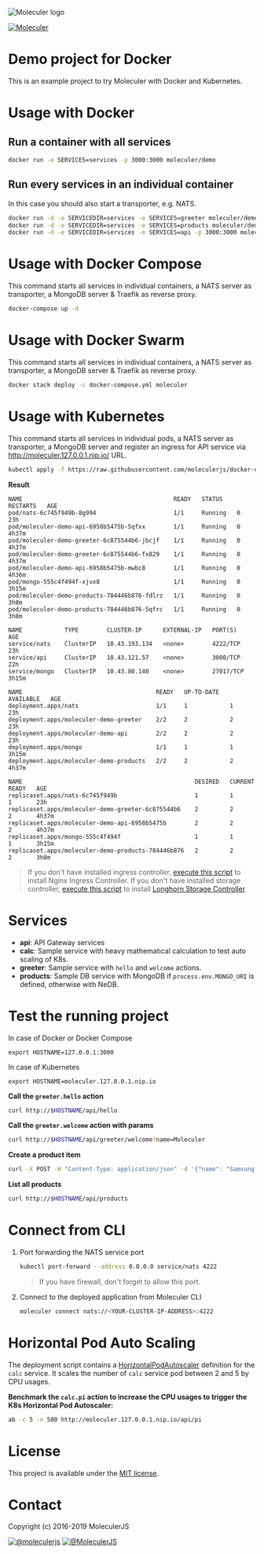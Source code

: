 ![Moleculer logo](http://moleculer.services/images/banner.png)

[![Moleculer](https://badgen.net/badge/Powered%20by/Moleculer/0e83cd)](https://moleculer.services)

# Demo project for Docker
This is an example project to try Moleculer with Docker and Kubernetes.

# Usage with Docker

## Run a container with all services

```bash
docker run -e SERVICES=services -p 3000:3000 moleculer/demo
```

## Run every services in an individual container
In this case you should also start a transporter, e.g. NATS.
```bash
docker run -d -e SERVICEDIR=services -e SERVICES=greeter moleculer/demo
docker run -d -e SERVICEDIR=services -e SERVICES=products moleculer/demo
docker run -d -e SERVICEDIR=services -e SERVICES=api -p 3000:3000 moleculer/demo
```

# Usage with Docker Compose
This command starts all services in individual containers, a NATS server as transporter, a MongoDB server & Traefik as reverse proxy.
```bash
docker-compose up -d
```

# Usage with Docker Swarm
This command starts all services in individual containers, a NATS server as transporter, a MongoDB server & Traefik as reverse proxy.
```bash
docker stack deploy -c docker-compose.yml moleculer
```

# Usage with Kubernetes
This command starts all services in individual pods, a NATS server as transporter, a MongoDB server and register an ingress for API service via http://moleculer.127.0.0.1.nip.io/ URL.
```bash
kubectl apply -f https://raw.githubusercontent.com/moleculerjs/docker-demo/master/k8s.yaml
```

**Result**
```
NAME                                           READY   STATUS    RESTARTS   AGE
pod/nats-6c745f949b-8g994                      1/1     Running   0          23h
pod/moleculer-demo-api-6958b5475b-5qfxx        1/1     Running   0          4h37m
pod/moleculer-demo-greeter-6c875544b6-jbcjf    1/1     Running   0          4h37m
pod/moleculer-demo-greeter-6c875544b6-fx829    1/1     Running   0          4h37m
pod/moleculer-demo-api-6958b5475b-mwbc8        1/1     Running   0          4h36m
pod/mongo-555c4f494f-xjvx8                     1/1     Running   0          3h15m
pod/moleculer-demo-products-784446b876-fdlrz   1/1     Running   0          3h8m
pod/moleculer-demo-products-784446b876-5qfrc   1/1     Running   0          3h8m

NAME            TYPE        CLUSTER-IP      EXTERNAL-IP   PORT(S)     AGE
service/nats    ClusterIP   10.43.193.134   <none>        4222/TCP    23h
service/api     ClusterIP   10.43.121.57    <none>        3000/TCP    22h
service/mongo   ClusterIP   10.43.80.140    <none>        27017/TCP   3h15m

NAME                                      READY   UP-TO-DATE   AVAILABLE   AGE
deployment.apps/nats                      1/1     1            1           23h
deployment.apps/moleculer-demo-greeter    2/2     2            2           23h
deployment.apps/moleculer-demo-api        2/2     2            2           23h
deployment.apps/mongo                     1/1     1            1           3h15m
deployment.apps/moleculer-demo-products   2/2     2            2           4h37m

NAME                                                 DESIRED   CURRENT   READY   AGE
replicaset.apps/nats-6c745f949b                      1         1         1       23h
replicaset.apps/moleculer-demo-greeter-6c875544b6    2         2         2       4h37m
replicaset.apps/moleculer-demo-api-6958b5475b        2         2         2       4h37m
replicaset.apps/mongo-555c4f494f                     1         1         1       3h15m
replicaset.apps/moleculer-demo-products-784446b876   2         2         2       3h8m
```

>If you don't have installed ingress controller, [execute this script](https://gist.github.com/icebob/2fae81d90cda3740e4f41e6080a29632) to install Nginx Ingress Controller.
>If you don't have installed storage controller, [execute this script](https://gist.github.com/icebob/fa969c7696269d72a4e6e8378f9f9595) to install [Longhorn Storage Controller](https://github.com/longhorn/longhorn).

# Services
- **api**: API Gateway services
- **calc**: Sample service with heavy mathematical calculation to test auto scaling of K8s.
- **greeter**: Sample service with `hello` and `welcome` actions.
- **products**: Sample DB service with MongoDB if `process.env.MONGO_URI` is defined, otherwise with NeDB.

# Test the running project
In case of Docker or Docker Compose
```
export HOSTNAME=127.0.0.1:3000
```

In case of Kubernetes
```
export HOSTNAME=moleculer.127.0.0.1.nip.io
```

**Call the `greeter.hello` action**
```bash
curl http://$HOSTNAME/api/hello
```

**Call the `greeter.welcome` action with params**
```bash
curl http://$HOSTNAME/api/greeter/welcome?name=Moleculer
```

**Create a product item**
```bash
curl -X POST -H "Content-Type: application/json" -d '{"name": "Samsung Galaxy S10", "category": "phones", "price": 299.99, "quantity": 10}' http://$HOSTNAME/api/products
```

**List all products**
```bash
curl http://$HOSTNAME/api/products
```

# Connect from CLI
1. Port forwarding the NATS service port
	```bash
	kubectl port-forward --address 0.0.0.0 service/nats 4222
	```
	>If you have firewall, don't forget to allow this port.
2. Connect to the deployed application from Moleculer CLI
	```bash
	moleculer connect nats://<YOUR-CLUSTER-IP-ADDRESS>:4222
	```

# Horizontal Pod Auto Scaling
The deployment script contains a [HorizontalPodAutoscaler](https://kubernetes.io/docs/tasks/run-application/horizontal-pod-autoscale-walkthrough/) definition for the `calc` service. It scales the number of `calc` service pod between 2 and 5 by CPU usages.

**Benchmark the `calc.pi` action to increase the CPU usages to trigger the K8s Horizontal Pod Autoscaler:**
```bash
ab -c 5 -n 500 http://moleculer.127.0.0.1.nip.io/api/pi
```

# License
This project is available under the [MIT license](https://tldrlegal.com/license/mit-license).

# Contact
Copyright (c) 2016-2019 MoleculerJS

[![@moleculerjs](https://img.shields.io/badge/github-moleculerjs-green.svg)](https://github.com/moleculerjs) [![@MoleculerJS](https://img.shields.io/badge/twitter-MoleculerJS-blue.svg)](https://twitter.com/MoleculerJS)

